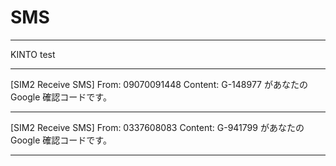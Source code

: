 # SMS

---

KINTO test

---

[SIM2 Receive SMS]
From: 09070091448
Content: G-148977 があなたの Google 確認コードです。

---

[SIM2 Receive SMS]
From: 0337608083
Content: G-941799 があなたの Google 確認コードです。

---
